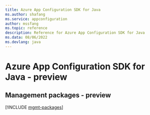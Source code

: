 ```yaml
---
title: Azure App Configuration SDK for Java
ms.author: shafang
ms.service: appconfiguration
author: mssfang
ms.topic: reference
description: Reference for Azure App Configuration SDK for Java
ms.data: 08/06/2022
ms.devlang: java
---
```

# Azure App Configuration SDK for Java - preview

## Management packages - preview
[!INCLUDE [mgmt-packages](app-configuration-mgmt-index.md)]